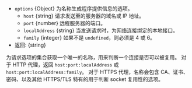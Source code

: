 <!-- YAML
added: v0.11.4
-->

* `options` {Object} 为名称生成程序提供信息的选项。
  * `host` {string} 请求发送至的服务器的域名或 IP 地址。
  * `port` {number} 远程服务器的端口。
  * `localAddress` {string} 当发送请求时，为网络连接绑定的本地接口。
  * `family` {integer} 如果不是 `undefined`，则必须是 4 或 6。
* 返回: {string}

为请求选项的集合获取一个唯一的名称，用来判断一个连接是否可以被复用。
对于 HTTP 代理，返回 `host:port:localAddress` 或 `host:port:localAddress:family`。
对于 HTTPS 代理，名称会包含 CA、证书、密码、以及其他 HTTPS/TLS 特有的用于判断 socket 复用性的选项。

